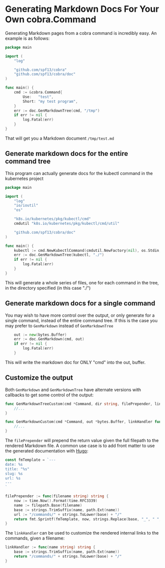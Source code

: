 # Generating Markdown Docs For Your Own cobra.Command

Generating Markdown pages from a cobra command is incredibly easy. An example is as follows:

```go
package main

import (
    "log"

    "github.com/spf13/cobra"
    "github.com/spf13/cobra/doc"
)

func main() {
    cmd := &cobra.Command{
        Use:   "test",
        Short: "my test program",
    }
    err := doc.GenMarkdownTree(cmd, "/tmp")
    if err != nil {
        log.Fatal(err)
    }
}
```

That will get you a Markdown document `/tmp/test.md`

## Generate markdown docs for the entire command tree

This program can actually generate docs for the kubectl command in the kubernetes project

```go
package main

import (
    "log"
    "io/ioutil"
    "os"

    "k8s.io/kubernetes/pkg/kubectl/cmd"
    cmdutil "k8s.io/kubernetes/pkg/kubectl/cmd/util"

    "github.com/spf13/cobra/doc"
)

func main() {
    kubectl := cmd.NewKubectlCommand(cmdutil.NewFactory(nil), os.Stdin, ioutil.Discard, ioutil.Discard)
    err := doc.GenMarkdownTree(kubectl, "./")
    if err != nil {
        log.Fatal(err)
    }
}
```

This will generate a whole series of files, one for each command in the tree, in the directory specified (in this case "./")

## Generate markdown docs for a single command

You may wish to have more control over the output, or only generate for a single command, instead of the entire command tree. If this is the case you may prefer to `GenMarkdown` instead of `GenMarkdownTree`

```go
    out := new(bytes.Buffer)
    err := doc.GenMarkdown(cmd, out)
    if err != nil {
        log.Fatal(err)
    }
```

This will write the markdown doc for ONLY "cmd" into the out, buffer.

## Customize the output

Both `GenMarkdown` and `GenMarkdownTree` have alternate versions with callbacks to get some control of the output:

```go
func GenMarkdownTreeCustom(cmd *Command, dir string, filePrepender, linkHandler func(string) string) error {
    //...
}
```

```go
func GenMarkdownCustom(cmd *Command, out *bytes.Buffer, linkHandler func(string) string) error {
    //...
}
```

The `filePrepender` will prepend the return value given the full filepath to the rendered Markdown file. A common use case is to add front matter to use the generated documentation with [Hugo](https://gohugo.io/):

```go
const fmTemplate = `---
date: %s
title: "%s"
slug: %s
url: %s
---
`

filePrepender := func(filename string) string {
    now := time.Now().Format(time.RFC3339)
    name := filepath.Base(filename)
    base := strings.TrimSuffix(name, path.Ext(name))
    url := "/commands/" + strings.ToLower(base) + "/"
    return fmt.Sprintf(fmTemplate, now, strings.Replace(base, "_", " ", -1), base, url)
}
```

The `linkHandler` can be used to customize the rendered internal links to the commands, given a filename:

```go
linkHandler := func(name string) string {
    base := strings.TrimSuffix(name, path.Ext(name))
    return "/commands/" + strings.ToLower(base) + "/"
}
```
